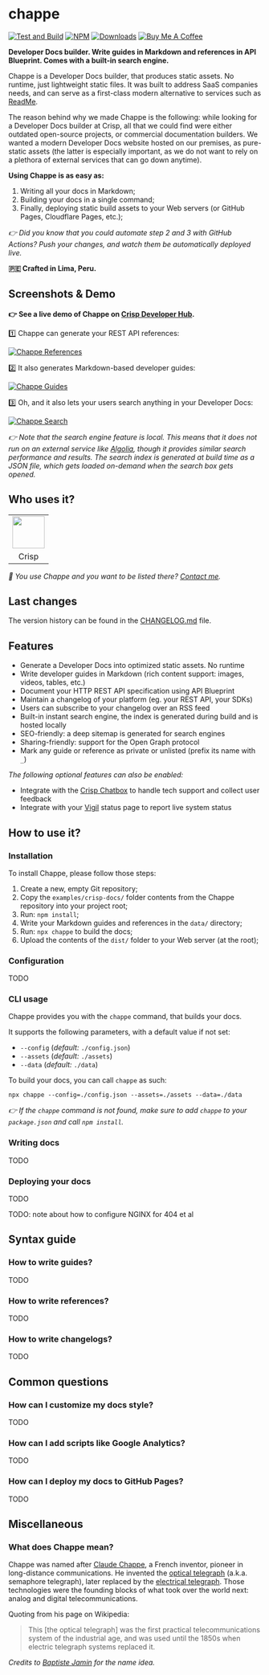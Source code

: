 # chappe

[![Test and Build](https://github.com/valeriansaliou/chappe/workflows/Test%20and%20Build/badge.svg?branch=master)](https://github.com/valeriansaliou/chappe/actions?query=workflow%3A%22Test+and+Build%22) [![NPM](https://img.shields.io/npm/v/chappe.svg)](https://www.npmjs.com/package/chappe) [![Downloads](https://img.shields.io/npm/dt/chappe.svg)](https://www.npmjs.com/package/chappe) [![Buy Me A Coffee](https://img.shields.io/badge/buy%20me%20a%20coffee-donate-yellow.svg)](https://www.buymeacoffee.com/valeriansaliou)

**Developer Docs builder. Write guides in Markdown and references in API Blueprint. Comes with a built-in search engine.**

Chappe is a Developer Docs builder, that produces static assets. No runtime, just lightweight static files. It was built to address SaaS companies needs, and can serve as a first-class modern alternative to services such as [ReadMe](https://readme.com/).

The reason behind why we made Chappe is the following: while looking for a Developer Docs builder at Crisp, all that we could find were either outdated open-source projects, or commercial documentation builders. We wanted a modern Developer Docs website hosted on our premises, as pure-static assets (the latter is especially important, as we do not want to rely on a plethora of external services that can go down anytime).

**Using Chappe is as easy as:**

1. Writing all your docs in Markdown;
2. Building your docs in a single command;
3. Finally, deploying static build assets to your Web servers (or GitHub Pages, Cloudflare Pages, etc.);

_👉 Did you know that you could automate step 2 and 3 with GitHub Actions? Push your changes, and watch them be automatically deployed live._

**🇵🇪 Crafted in Lima, Peru.**

## Screenshots & Demo

**👉 See a live demo of Chappe on [Crisp Developer Hub](https://docs.crisp.chat/).**

1️⃣ Chappe can generate your REST API references:

[![Chappe References](https://valeriansaliou.github.io/chappe/images/screenshot-references.gif)](https://docs.crisp.chat/references/rest-api/v1/)

2️⃣ It also generates Markdown-based developer guides:

[![Chappe Guides](https://valeriansaliou.github.io/chappe/images/screenshot-guides.gif)](https://docs.crisp.chat/guides/rest-api/rate-limits/)

3️⃣ Oh, and it also lets your users search anything in your Developer Docs:

[![Chappe Search](https://valeriansaliou.github.io/chappe/images/screenshot-search.gif)](https://docs.crisp.chat/)

_👉 Note that the search engine feature is local. This means that it does not run on an external service like [Algolia](https://www.algolia.com/), though it provides similar search performance and results. The search index is generated at build time as a JSON file, which gets loaded on-demand when the search box gets opened._

## Who uses it?

<table>
<tr>
<td align="center"><a href="https://crisp.chat/"><img src="https://valeriansaliou.github.io/chappe/images/logo-crisp.png" width="64" /></a></td>
</tr>
<tr>
<td align="center">Crisp</td>
</tr>
</table>

_👋 You use Chappe and you want to be listed there? [Contact me](https://valeriansaliou.name/)._

## Last changes

The version history can be found in the [CHANGELOG.md](https://github.com/valeriansaliou/chappe/blob/master/CHANGELOG.md) file.

## Features

* Generate a Developer Docs into optimized static assets. No runtime
* Write developer guides in Markdown (rich content support: images, videos, tables, etc.)
* Document your HTTP REST API specification using API Blueprint
* Maintain a changelog of your platform (eg. your REST API, your SDKs)
* Users can subscribe to your changelog over an RSS feed
* Built-in instant search engine, the index is generated during build and is hosted locally
* SEO-friendly: a deep sitemap is generated for search engines
* Sharing-friendly: support for the Open Graph protocol
* Mark any guide or reference as private or unlisted (prefix its name with `_`)

_The following optional features can also be enabled:_

* Integrate with the [Crisp Chatbox](https://crisp.chat/en/livechat/) to handle tech support and collect user feedback
* Integrate with your [Vigil](https://github.com/valeriansaliou/vigil) status page to report live system status

## How to use it?

### Installation

To install Chappe, please follow those steps:

1. Create a new, empty Git repository;
2. Copy the `examples/crisp-docs/` folder contents from the Chappe repository into your project root;
3. Run: `npm install`;
4. Write your Markdown guides and references in the `data/` directory;
5. Run: `npx chappe` to build the docs;
6. Upload the contents of the `dist/` folder to your Web server (at the root);

### Configuration

TODO

### CLI usage

Chappe provides you with the `chappe` command, that builds your docs.

It supports the following parameters, with a default value if not set:

* `--config` (_default:_ `./config.json`)
* `--assets` (_default:_ `./assets`)
* `--data` (_default:_ `./data`)

To build your docs, you can call `chappe` as such:

`npx chappe --config=./config.json --assets=./assets --data=./data`

_👉 If the `chappe` command is not found, make sure to add `chappe` to your `package.json` and call `npm install`._

### Writing docs

TODO

### Deploying your docs

TODO

TODO: note about how to configure NGINX for 404 et al

## Syntax guide

### How to write guides?

TODO

### How to write references?

TODO

### How to write changelogs?

TODO

## Common questions

### How can I customize my docs style?

TODO

### How can I add scripts like Google Analytics?

TODO

### How can I deploy my docs to GitHub Pages?

TODO

## Miscellaneous

### What does Chappe mean?

Chappe was named after [Claude Chappe](https://en.wikipedia.org/wiki/Claude_Chappe), a French inventor, pioneer in long-distance communications. He invented the [optical telegraph](https://en.wikipedia.org/wiki/Optical_telegraph) (a.k.a. semaphore telegraph), later replaced by the [electrical telegraph](https://en.wikipedia.org/wiki/Electrical_telegraph). Those technologies were the founding blocks of what took over the world next: analog and digital telecommunications.

Quoting from his page on Wikipedia:

> This [the optical telegraph] was the first practical telecommunications system of the industrial age, and was used until the 1850s when electric telegraph systems replaced it.

_Credits to [Baptiste Jamin](https://github.com/baptistejamin) for the name idea._
